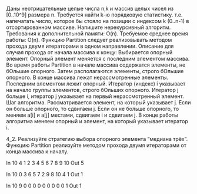 Даны неотрицательные целые числа n,k и массив целых чисел из [0..10^9] размера n. 
Требуется найти k-ю порядковую статистику. т.е. напечатать число, 
которое бы стояло на позиции с индексом k (0..n-1) в отсортированном массиве. 
Напишите нерекурсивный алгоритм.
Требования к дополнительной памяти: O(n). Требуемое среднее время работы: O(n).
Функцию Partition следует реализовывать методом прохода двумя итераторами в одном направлении. 
Описание для случая прохода от начала массива к концу:
Выбирается опорный элемент. Опорный элемент меняется с последним элементом массива.
Во время работы Partition в начале массива содержатся элементы, не бОльшие опорного. 
Затем располагаются элементы, строго бОльшие опорного. В конце массива лежат нерассмотренные элементы. 
Последним элементом лежит опорный.
Итератор (индекс) i указывает на начало группы элементов, строго бОльших опорного.
Итератор j больше i, итератор j указывает на первый нерассмотренный элемент.
Шаг алгоритма. Рассматривается элемент, на который указывает j. Если он больше опорного, то сдвигаем j.
Если он не больше опорного, то меняем a[i] и a[j] местами, сдвигаем i и сдвигаем j.
В конце работы алгоритма меняем опорный и элемент, на который указывает итератор i.


4_2. Реализуйте стратегию выбора опорного элемента “медиана трёх”. 
Функцию Partition реализуйте методом прохода двумя итераторами от конца массива к началу.

In
10 4
1 2 3 4 5 6 7 8 9 10
Out
5

In
10 0
3 6 5 7 2 9 8 10 4 1
Out
1

In
10 9
0 0 0 0 0 0 0 0 0 1
Out
1
